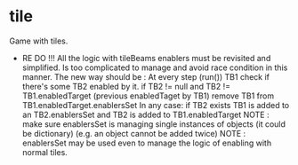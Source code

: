 tile
====

Game with tiles.

- RE DO !!! All the logic with tileBeams enablers must be revisited and simplified. Is too complicated
  to manage and avoid race condition in this manner.
  The new way should be :
  At every step (run()) TB1 check if there's some TB2 enabled by it.
  if TB2 != null and TB2 != TB1.enabledTarget (previous enabledTaget by TB1) 
      remove TB1 from TB1.enabledTarget.enablersSet
  In any case:
  if TB2 exists TB1 is added to an TB2.enablersSet and TB2 is added to TB1.enabledTarget
  NOTE : make sure enablersSet is managing single instances of objects (it could be dictionary)
   (e.g. an object cannot be added twice)
  NOTE : enablersSet may be used even to manage the logic of enabling with normal tiles.



